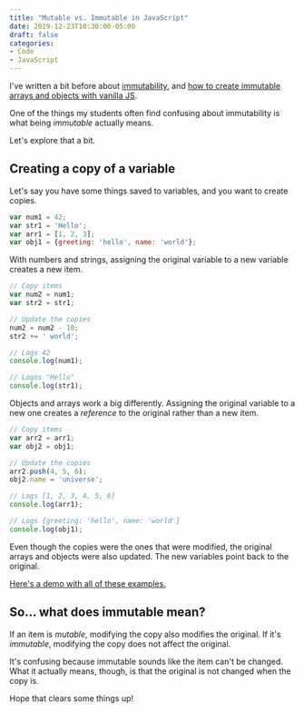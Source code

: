 ```yaml
---
title: "Mutable vs. Immutable in JavaScript"
date: 2019-12-23T10:30:00-05:00
draft: false
categories:
- Code
- JavaScript
---
```


I've written a bit before about [immutability](/immutability-in-javascript/), and [how to create immutable arrays and objects with vanilla JS](/a-better-way-to-create-an-immutable-copy-of-an-array-or-object-with-vanilla-js/).

One of the things my students often find confusing about immutability is what being *immutable* actually means.

Let's explore that a bit.

## Creating a copy of a variable

Let's say you have some things saved to variables, and you want to create copies.

```js
var num1 = 42;
var str1 = 'Hello';
var arr1 = [1, 2, 3];
var obj1 = {greeting: 'hello', name: 'world'};
```

With numbers and strings, assigning the original variable to a new variable creates a new item.

```js
// Copy items
var num2 = num1;
var str2 = str1;

// Update the copies
num2 = num2 - 10;
str2 += ' world';

// Logs 42
console.log(num1);

// Logos "Hello"
console.log(str1);
```

Objects and arrays work a big differently. Assigning the original variable to a new one creates a *reference* to the original rather than a new item.

```js
// Copy items
var arr2 = arr1;
var obj2 = obj1;

// Update the copies
arr2.push(4, 5, 6);
obj2.name = 'universe';

// Logs [1, 2, 3, 4, 5, 6]
console.log(arr1);

// Logs {greeting: 'hello', name: 'world'}
console.log(obj1);
```

Even though the copies were the ones that were modified, the original arrays and objects were also updated. The new variables point back to the original.

[Here's a demo with all of these examples.](https://codepen.io/cferdinandi/pen/QWwpRgr)

## So... what does immutable mean?

If an item is *mutable*, modifying the copy also modifies the original. If it's *immutable*, modifying the copy does not affect the original.

It's confusing because immutable sounds like the item can't be changed. What it actually means, though, is that the original is not changed when the copy is.

Hope that clears some things up!